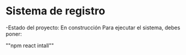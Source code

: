 <h1> Sistema de registro </h1>
-Estado del proyecto: En construcción
Para ejecutar el sistema, debes poner:

""npm react intall""
